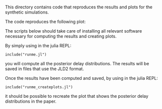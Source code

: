 This directory contains code that reproduces the results and plots for the synthetic simulations.

The code reproduces the following  plot:



The scripts below should take care of installing all relevant software necessary for computing the results and creating plots.


By simply using in the julia REPL:
```
include("runme.jl")
```
you will compute all the posterior delay distributions. 
The results will be saved in files that use the JLD2 format.


Once the results have been computed and saved, by using in the julia REPL:
```
include("runme_createplots.jl")
```
it should be possible to recreate the plot that shows the posterior delay distributions in the paper.